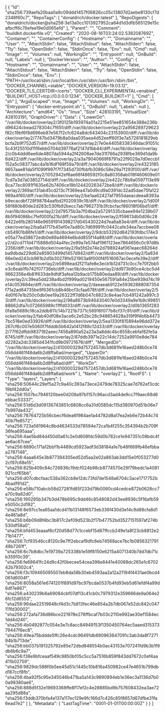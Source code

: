[
{
"Id": "sha256:739aefa20baa0a9c09ddd1457f06826cc05c13807d2aebe8130cf7d2348f60c7",
"RepoTags": [
"donaldrich/docker:latest"
],
"RepoDigests": [
"donaldrich/docker@sha256:3e13a0cc1013927952ca64d1d3dfb565129e15cafbcff6c76efee19e0d065efd"
],
"Parent": "",
"Comment": "buildkit.dockerfile.v0",
"Created": "2020-08-16T03:24:02.538208769Z",
"Container": "",
"ContainerConfig": {
"Hostname": "",
"Domainname": "",
"User": "",
"AttachStdin": false,
"AttachStdout": false,
"AttachStderr": false,
"Tty": false,
"OpenStdin": false,
"StdinOnce": false,
"Env": null,
"Cmd": null,
"Image": "",
"Volumes": null,
"WorkingDir": "",
"Entrypoint": null,
"OnBuild": null,
"Labels": null
},
"DockerVersion": "",
"Author": "",
"Config": {
"Hostname": "",
"Domainname": "",
"User": "",
"AttachStdin": false,
"AttachStdout": false,
"AttachStderr": false,
"Tty": false,
"OpenStdin": false,
"StdinOnce": false,
"Env": [
"PATH=/usr/local/sbin:/usr/local/bin:/usr/sbin:/usr/bin:/sbin:/bin",
"DOCKER_CHANNEL=stable",
"DOCKER_VERSION=19.03.12",
"DOCKER_TLS_CERTDIR=/certs",
"DOCKER_CLI_EXPERIMENTAL=enabled",
"BUILDKIT_HOST=tcp://0.0.0.0:1234",
"DOCKER_BUILDKIT=1"
],
"Cmd": [
"sh"
],
"ArgsEscaped": true,
"Image": "",
"Volumes": null,
"WorkingDir": "",
"Entrypoint": [
"docker-entrypoint.sh"
],
"OnBuild": null,
"Labels": null
},
"Architecture": "amd64",
"Os": "linux",
"Size": 428103191,
"VirtualSize": 428103191,
"GraphDriver": {
"Data": {
"LowerDir": "/var/lib/docker/overlay2/3f0125b193974a01a2215e51ee851654e388e236bd96424cbead278304c7f65f/diff:/var/lib/docker/overlay2/2a956289729623f82c19bf6f8d696eb87e567f2cfc624a8dc643404c23153900/diff:/var/lib/docker/overlay2/7747bd3479b8a0daa035aea4d52eeff60f3e7a5728181829ebbcfa2b9f752d57/diff:/var/lib/docker/overlay2/7e0e44058338346dac91051c5c43f25510d11f6ebb0704d39776af2147d1bb44/diff:/var/lib/docker/overlay2/c0b4ddd6ee6de4807da5944a2f42608ae7de31f766a2938fbe369d1da9b6d422/diff:/var/lib/docker/overlay2/a3a79040669f8791a22f9029a7d0eccb1152a5c08377abc4a1b16df168f59a79/diff:/var/lib/docker/overlay2/e43231859657aae81da5f1099f997f7f7345d730fbbfb3086c58e29a7f293f00/diff:/var/lib/docker/overlay2/1052942ef6ae66f486592f0c8a80358ab018f460609e017cd7a3d7a03852714d/diff:/var/lib/docker/overlay2/e422c78b9a0597113e998ca77ec8091f1635e62b7406ce19b124420263472be8/diff:/var/lib/docker/overlay2/369acf31ab45cd213c7f369ea47a0d9cd9a0391dc32ad5dae75fa122969a4f60/diff:/var/lib/docker/overlay2/be1aa62427af7955daeacdeea8393ab9ecacdbf728f98784aafbd2f020939c18/diff:/var/lib/docker/overlay2/1d00f56f880b80de2d283c530fb92becc7ab7962731b3fcbcfacf86018f06bd1/diff:/var/lib/docker/overlay2/2d79575b3a7f04ba2a57291335cbaee94e1239b078b5f94086bc7fef000fa21b/diff:/var/lib/docker/overlay2/f59613db0d06c286422e6fb280146e96591914398217d045430224d7ea6a83e4/diff:/var/lib/docker/overlay2/ba6a1717b45ef0e7ad80c7d69991fc0442cafe34ea7accbee08cb54901b86fe1/diff:/var/lib/docker/overlay2/9dcb53292d842193fdbc174e3e05a77ed38672edb0e89a4694e6bdd855f14a88/diff:/var/lib/docker/overlay2/d2cd711d4715888d504a4fec2e99a7e574af1961123ee7864656c0c97d8b2356/diff:/var/lib/docker/overlay2/9a5fd2e74e2d798924af061eaec68264dba9dbda229d62e85903499d1457d942/diff:/var/lib/docker/overlay2/5a83466e0ed243cb961b2d5b30278fe521903a6f000f4f516067ac0ecefe39e2/diff:/var/lib/docker/overlay2/e5898ead2f211afe8e3ecb1b12d731c0cc7e70f2bb5e3c6eab1fb742f07736eb/diff:/var/lib/docker/overlay2/dd973b90ce4cbc5d49662356e4b81f633de9dfdf3afea12b9acb175b80edaa89/diff:/var/lib/docker/overlay2/c39ea5dd238a4bd2f999ad0219450e567591a84e25be939d74c19e14c053684e/diff:/var/lib/docker/overlay2/daeaeab9122e59362888087354f71a2ad64735be9f6361cb8b46bcf3cfaa678f/diff:/var/lib/docker/overlay2/54d0f67e1b250c0db0ee19a26322ff7d6b047c6823c8e4ae7cb491242a997c33/diff:/var/lib/docker/overlay2/98a8673b946430407e0d3349a9e1b9c9985188662dfa7c072665989c11ffd033/diff:/var/lib/docker/overlay2/d0b1365f2830fa9a5689c18ca2ddb811c14b7221b7371c58916f077b8cf37c91/diff:/var/lib/docker/overlay2/fab40df08e3ace6c2e52bc28c948654628a319f9f4b6b44737bc518e0ed33926/diff:/var/lib/docker/overlay2/5ea1330f815894e96dd372e267cf6c007e5060f7fdddb5b642a1412f88c12d33/diff:/var/lib/docker/overlay2/77f62dfbb9837192aeec7456a890a52a23a3a8ddc4bc8558cebfaf82fe5a6745/diff:/var/lib/docker/overlay2/87ddb3971e22c14dc7252a9910e8de784d2282a2dc3385d4341fcd9b09721676/diff",
"MergedDir": "/var/lib/docker/overlay2/410000329d7572457db3d681fe16aed248b0ce74056dd461f48da6b2d8ffa6ad/merged",
"UpperDir": "/var/lib/docker/overlay2/410000329d7572457db3d681fe16aed248b0ce74056dd461f48da6b2d8ffa6ad/diff",
"WorkDir": "/var/lib/docker/overlay2/410000329d7572457db3d681fe16aed248b0ce74056dd461f48da6b2d8ffa6ad/work"
},
"Name": "overlay2"
},
"RootFS": {
"Type": "layers",
"Layers": [
"sha256:50644c29ef5a27c9a40c393a73ece2479de78325cae7d762ef3cdc19bf42dd0a",
"sha256:1507bc7946120bee0d209a97b1157c96acd3ad4de9cc7f9aec68d6ebbac53337",
"sha256:51d6d3d09136743851c6808cc6a31d0585dc115d380970d51b06e77b997da432",
"sha256:78764725b56cbecf6dea6f984ae1a44782d8a17ea2eb6e72b44c7440b7fe8572",
"sha256:723a561964c8bd4634533d78594e72ca1b4f255c354394b2b709f36fea695aaa",
"sha256:4ae5bd84d450d0a61c2e0d608fdc59d0b782ce1e947351c08bdc4fae6ac67cee",
"sha256:8890c171a12bbf1b4489cd5923adf3d38184a1e7b48f669fb46efbbaa2787148",
"sha256:4aaa645e3b877394305ed52d5aa2e02a863ab3dd15e0f053277d02cf97c68e15",
"sha256:825b409c84c726836c19dcf024b98cb8774570e29f79bedc1a4081921ccf65bb",
"sha256:d07cdbcfaac538a362cb8e12dc73fd7de1548a6704c3ace1717752b4badf91d2",
"sha256:e58b710abcb58d27281fd85f233d79b0060cd4cedce872b0628cc7a70c9a82d0",
"sha256:190295b347b3d478b695c9dd46c8548082d43ee8936c5f16afb59e5050c2d192",
"sha256:8e97cc1ea65aa1dcd411b13148f6573eb336f430d3e14c9d88cfa8d14e461a8d",
"sha256:b6b09d8f4bc3b817c2ef09d523b2f17b47752bd3527151597af274b530df58a0",
"sha256:bfd453eaaaf6cf20d58d77c1ccebf15d87ffccb249e1a8f23cb8812e271b1477",
"sha256:7cf93546cc8120c9e7ff2ebcaf9dfc6eb74568ace7bc1b085632179148b7261f",
"sha256:6c7b8dbc7e19739a725338b1e59f8150e6215a4071340b7dd7db71cb35910c39",
"sha256:fe68641fc24d9c42f0becee54cea396e8441e40088dc265e1c670242b79302c4",
"sha256:f3c109465095507eb8da58b30eb4593aa2a12a21194f4431ae0bcd4061d6004f",
"sha256:8058a561e6741201f891d97bc97bcda0537b4fd93eb5d61efdf4a99d6df7e867",
"sha256:a430239b6a69084cbf07df13c41cb0c7979312e359666de9a064e26fc12d6553",
"sha256:96dae22519848cf4d3c7b813fec46e854a2b7db067e52dc842c047111fd30002",
"sha256:272afa736d86bce221978e276ffbcaf7b03c2110e992ae30ef1584ec1dd4d240",
"sha256:4b0492877c054e3e7c8acc84949153f1350450764ec5aaed31537379447f6ec8",
"sha256:49ea75bddde5ffc26e4cdc96491db690963647091c3ab3da8f727194b1b713de",
"sha256:bb037b191325792e85e72dbd848554b0ac43153e707241fd9b3b1f9db6b6c9a7",
"sha256:f38e9bfceaaf549c9850bf05c5cc5a7516b859f843dd7672c0ef4aa411b02759",
"sha256:9829dc588f0b5ee45d51c1445c10b816a450982ce47e4651b799dbd167ccf8fb",
"sha256:4ba92f5c95e345046b471ba5a143c9890894eb1e36ec3a1136d7b00a98380ae6",
"sha256:888d5f32e19693368ffe8f17ef2c4e28885bd9b757608432ea3ae72aa295d88a",
"sha256:f3ddb370bfa4e137a117ec129e9fc166d7c426c85f8657d67dfbe31fa6ead7e2"
]
},
"Metadata": {
"LastTagTime": "0001-01-01T00:00:00Z"
}
}
]
